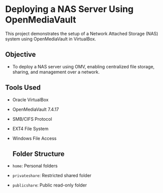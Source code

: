 # Deploying a NAS Server Using OpenMediaVault
This project demonstrates the setup of a Network Attached Storage (NAS) system using OpenMediaVault in VirtualBox.

## Objective
- To deploy a NAS server using OMV, enabling centralized file storage, sharing, and management over a network.

## Tools Used
- Oracle VirtualBox
- OpenMediaVault 7.4.17
- SMB/CIFS Protocol
- EXT4 File System
- Windows File Access

  ## Folder Structure

- `home`: Personal folders
- `privateshare`: Restricted shared folder
- `publicshare`: Public read-only folder
